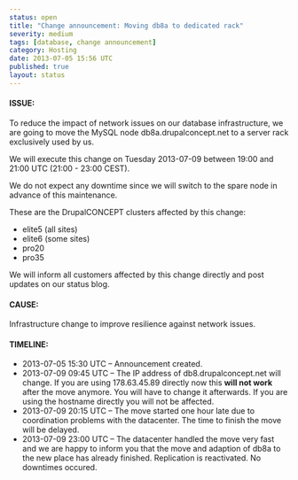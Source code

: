```yaml
---
status: open
title: "Change announcement: Moving db8a to dedicated rack"
severity: medium
tags: [database, change announcement]
category: Hosting
date: 2013-07-05 15:56 UTC
published: true
layout: status
---
```


#### ISSUE:

To reduce the impact of network issues on our database infrastructure, we are going to move the MySQL node db8a.drupalconcept.net to a server rack exclusively used by us. 

We will execute this change on Tuesday 2013-07-09 between 19:00 and 21:00 UTC (21:00 - 23:00 CEST).

We do not expect any downtime since we will switch to the spare node in advance of this maintenance.

These are the DrupalCONCEPT clusters affected by this change:

* elite5 (all sites)
* elite6 (some sites)
* pro20
* pro35

We will inform all customers affected by this change directly and post updates on our status blog.

#### CAUSE:

Infrastructure change to improve resilience against network issues.

#### TIMELINE:

* 2013-07-05 15:30 UTC – Announcement created.
* 2013-07-09 09:45 UTC – The IP address of db8.drupalconcept.net will change. If you are using 178.63.45.89 directly now this **will not work** after the move anymore. You will have to change it afterwards. If you are using the hostname directly you will not be affected.
* 2013-07-09 20:15 UTC – The move started one hour late due to coordination problems with the datacenter. The time to finish the move will be delayed.
* 2013-07-09 23:00 UTC – The datacenter handled the move very fast and we are happy to inform you that the move and adaption of db8a to the new place has already finished. Replication is reactivated. No downtimes occured. 